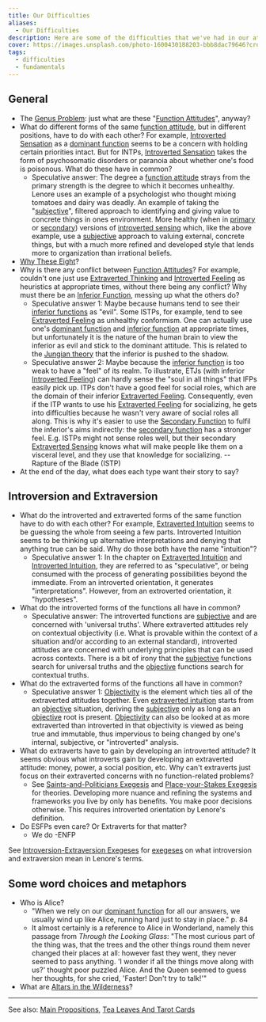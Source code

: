 ```yaml
---
title: Our Difficulties
aliases:
  - Our Difficulties
description: Here are some of the difficulties that we've had in our attempts to understand Lenore Thomson's ideas.
cover: https://images.unsplash.com/photo-1600430188203-bbb8dac79646?crop=entropy&cs=srgb&fm=jpg&ixid=M3wxOTcwMjR8MHwxfHNlYXJjaHw5fHx0YXJvdHxlbnwwfHx8fDE3NDIzNDc4NjR8MA&ixlib=rb-4.0.3&q=85
tags:
  - difficulties
  - fundamentals
---
```


## General

- The [Genus Problem](/wiki/our-difficulties/genus-problem): just what are these "[Function Attitudes](/wiki/fundamentals/function-attitude)", anyway?
- What do different forms of the same [function attitude](../fundamentals/function-attitude.md), but in different positions, have to do with each other? For example, [Introverted Sensation](../function-attitude/attitudes/introverted-sensation.md) as a [dominant function](../function-attitude/cognitive-stack/dominant-function.md) seems to be a concern with holding certain priorities intact. But for INTPs, [Introverted Sensation](../function-attitude/attitudes/introverted-sensation.md) takes the form of psychosomatic disorders or paranoia about whether one's food is poisonous. What do these have in common?
  - Speculative answer: The degree a [function attitude](/wiki/fundamentals/function-attitude) strays from the primary strength is the degree to which it becomes unhealthy. Lenore uses an example of a psychologist who thought mixing tomatoes and dairy was deadly. An example of taking the "[subjective](/wiki/our-difficulties/terms-with-nonobvious-meanings)", filtered approach to identifying and giving value to concrete things in ones environment. More healthy (when in [primary](/wiki/dominant-function) or [secondary](/wiki/function-attitude/cognitive-stack/secondary-function)) versions of [introverted sensing](../function-attitude/attitudes/introverted-sensation.md) which, like the above example, use a [subjective](./terms-with-nonobvious-meanings) approach to valuing external, concrete things, but with a much more refined and developed style that lends more to organization than irrational beliefs.
- [Why These Eight](/wiki/our-difficulties/why-these-eight)?
- Why is there any conflict between [Function Attitudes](/wiki/fundamentals/function-attitude)? For example, couldn't one just use [Extraverted Thinking](/wiki/function-attitude/attitudes/extraverted-thinking) and [Introverted Feeling](/wiki/function-attitude/attitudes/introverted-feeling) as heuristics at appropriate times, without there being any conflict? Why must there be an [Inferior Function](/wiki/inferior-function), messing up what the others do?
  - Speculative answer 1: Maybe because humans tend to see their [inferior functions](../function-attitude/cognitive-stack/inferior-function.md) as "evil". Some ISTPs, for example, tend to see [Extraverted Feeling](/wiki/function-attitude/attitudes/extraverted-feeling) as unhealthy conformism. One can actually use one's [dominant function](/wiki/dominant-function) and [inferior function](/wiki/inferior-function) at appropriate times, but unfortunately it is the nature of the human brain to view the inferior as evil and stick to the dominant attitude. This is related to the [Jungian theory](/wiki/people-and-systems/carl-jung) that the inferior is pushed to the shadow.
  - Speculative answer 2: Maybe because the [inferior function](/wiki/inferior-function) is too weak to have a "feel" of its realm. To illustrate, ETJs (with inferior [Introverted Feeling](/wiki/function-attitude/attitudes/introverted-feeling)) can hardly sense the "soul in all things" that IFPs easily pick up. ITPs don't have a good feel for social roles, which are the domain of their inferior [Extraverted Feeling](/wiki/function-attitude/attitudes/extraverted-feeling). Consequently, even if the ITP wants to use his [Extraverted Feeling](/wiki/function-attitude/attitudes/extraverted-feeling) for socializing, he gets into difficulties because he wasn't very aware of social roles all along. This is why it's easier to use the [Secondary Function](/wiki/function-attitude/cognitive-stack/secondary-function) to fulfil the inferior's aims indirectly: the [secondary function](/wiki/function-attitude/cognitive-stack/secondary-function) has a stronger feel. E.g. ISTPs might not sense roles well, but their secondary [Extraverted Sensing](../function-attitude/attitudes/extraverted-sensation.md) knows what will make people like them on a visceral level, and they use that knowledge for socializing. -- Rapture of the Blade (ISTP)
- At the end of the day, what does each type want their story to say?

## Introversion and Extraversion

- What do the introverted and extraverted forms of the same function have to do with each other? For example, [Extraverted Intuition](../function-attitude/attitudes/extraverted-intuition.md) seems to be guessing the whole from seeing a few parts. Introverted Intuition seems to be thinking up alternative interpretations and denying that anything true can be said. Why do those both have the name "intuition"?
  - Speculative answer 1: In the chapter on [Extraverted Intuition](../function-attitude/attitudes/extraverted-intuition.md) and [Introverted Intuition](../function-attitude/attitudes/introverted-intuition.md), they are referred to as "speculative", or being consumed with the process of generating possibilities beyond the immediate. From an introverted orientation, it generates "interpretations". However, from an extroverted orientation, it "hypotheses".
- What do the introverted forms of the functions all have in common?
  - Speculative answer: The introverted functions are [subjective](terms-with-nonobvious-meanings.md) and are concerned with 'universal truths'. Where extraverted attitudes rely on contextual objectivity (i.e. What is provable within the context of a situation and/or according to an external standard), introverted attitudes are concerned with underlying principles that can be used across contexts. There is a bit of irony that the [subjective](terms-with-nonobvious-meanings.md) functions search for universal truths and the [objective](terms-with-nonobvious-meanings.md) functions search for contextual truths.
- What do the extraverted forms of the functions all have in common?
  - Speculative answer 1: [Objectivity](/wiki/our-difficulties/terms-with-nonobvious-meanings) is the element which ties all of the extraverted attitudes together. Even [extraverted intuition](/wiki/function-attitude/attitudes/extraverted-intuition) starts from an [objective](/wiki/our-difficulties/terms-with-nonobvious-meanings) situation, deriving the [subjective](/wiki/our-difficulties/terms-with-nonobvious-meanings) only as long as an [objective](/wiki/our-difficulties/terms-with-nonobvious-meanings#objective-and-subjective) root is present. [Objectivity](/wiki/our-difficulties/terms-with-nonobvious-meanings#objective-and-subjective) can also be looked at as more extraverted than introverted in that objectivity is viewed as being true and immutable, thus impervious to being changed by one's internal, subjective, or "introverted" analysis.
- What do extraverts have to gain by developing an introverted attitude? It seems obvious what introverts gain by developing an extraverted attitude: money, power, a social position, etc. Why can't extraverts just focus on their extraverted concerns with no function-related problems?
  - See [Saints-and-Politicians Exegesis](/wiki/exegeses/introversion-extraversion/saints-and-politicians-exegesis) and [Place-your-Stakes Exegesis](/wiki/exegeses/introversion-extraversion/place-your-stakes-exegesis) for theories. Developing more nuance and refining the systems and frameworks you live by only has benefits. You make poor decisions otherwise. This requires introverted orientation by Lenore's definition.
- Do ESFPs even care? Or Extraverts for that matter?
  - We do -ENFP

See [Introversion-Extraversion Exegeses](../exegeses/introversion-extraversion/index.md) for [exegeses](../fundamentals/exegesis.md) on what introversion and extraversion mean in Lenore's terms.

## Some word choices and metaphors

- Who is Alice?
  - "When we rely on our [dominant function](dominant-function.md) for all our answers, we usually wind up like Alice, running hard just to stay in place." p. 84
  - It almost certainly is a reference to Alice in Wonderland, namely this passage from *Through the Looking Glass*: "The most curious part of the thing was, that the trees and the other things round them never changed their places at all: however fast they went, they never seemed to pass anything. 'I wonder if all the things move along with us?' thought poor puzzled Alice. And the Queen seemed to guess her thoughts, for she cried, 'Faster! Don't try to talk!'"
- What are [Altars in the Wilderness](./altars-in-the-wilderness.md)?

---

See also: [Main Propositions](/wiki/fundamentals/main-propositions), [Tea Leaves And Tarot Cards](/wiki/far-flung-explorations/tea-leaves-and-tarot-cards)
